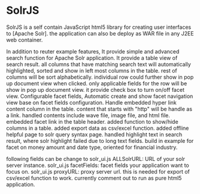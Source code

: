 # SolrJS

SolrJS is a self contain JavaScript html5 library for creating user interfaces to [Apache Solr].
the application can also be deploy as WAR file in any J2EE web container.

In addition to reuter example features,
	It provide simple and advanced search function for Apache Solr application.
	It provide a table view of search result.
	all columns that have matching search text will automatically highlighted, sorted and show in left most columns in the table.
		rest of columns will be sort alphabetically.
	individual row could further show in pop up document view when clicked. only applicable fields for the row will be 
		show in pop up document view.
	it provide check box to turn on/off facet view.
	Configurable facet fields, Automatic create and show facet navigation view base on facet fields configuration. 
	Handle embedded hyper link content column in the table. content that starts with "http" will be handle as a link.
		handled contents include wave file, image file, and html file.
	embedded facet link in the table header. 
	added function to show/hide columns in a table.
	added export data as csv/excel function. 
	added offline helpful page to solr query syntax page. 
	handled highlight text in search result, where solr highlight failed due to long text fields.
	build in example for facet on money amount and date type, oriented for financial industry.
 

following fields can be change to 
solr_ui.js ALLSolrURL:  URL of your solr server instance.
solr_ui.js facetFields:  facet fields your application want to focus on.
solr_ui.js  proxyURL:  proxy server url. this is needed for export of csv/excel function to work. currently comment out
						to run as pure html5 application.
						



